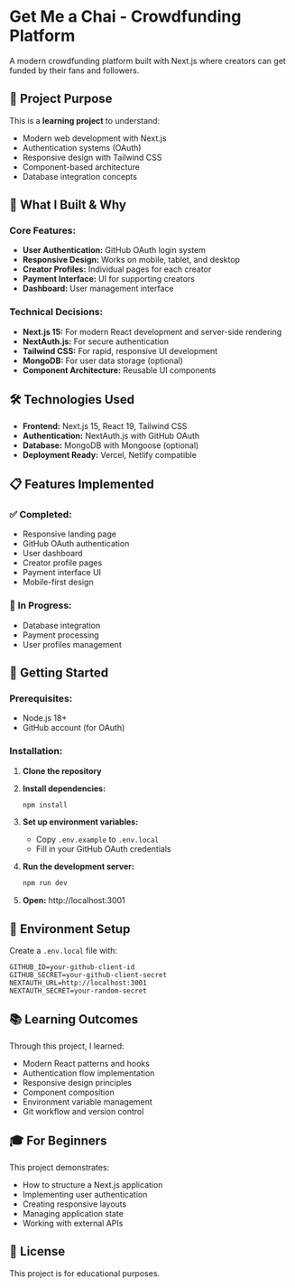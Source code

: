
# Get Me a Chai - Crowdfunding Platform

A modern crowdfunding platform built with Next.js where creators can get funded by their fans and followers.

## 🎯 **Project Purpose**
This is a **learning project** to understand:
- Modern web development with Next.js
- Authentication systems (OAuth)
- Responsive design with Tailwind CSS
- Component-based architecture
- Database integration concepts

## 🚀 **What I Built & Why**

### **Core Features:**
- **User Authentication:** GitHub OAuth login system
- **Responsive Design:** Works on mobile, tablet, and desktop
- **Creator Profiles:** Individual pages for each creator
- **Payment Interface:** UI for supporting creators
- **Dashboard:** User management interface

### **Technical Decisions:**
- **Next.js 15:** For modern React development and server-side rendering
- **NextAuth.js:** For secure authentication
- **Tailwind CSS:** For rapid, responsive UI development
- **MongoDB:** For user data storage (optional)
- **Component Architecture:** Reusable UI components

## 🛠️ **Technologies Used**

- **Frontend:** Next.js 15, React 19, Tailwind CSS
- **Authentication:** NextAuth.js with GitHub OAuth
- **Database:** MongoDB with Mongoose (optional)
- **Deployment Ready:** Vercel, Netlify compatible

## 📋 **Features Implemented**

### ✅ **Completed:**
- Responsive landing page
- GitHub OAuth authentication
- User dashboard
- Creator profile pages
- Payment interface UI
- Mobile-first design

### 🔄 **In Progress:**
- Database integration
- Payment processing
- User profiles management

## 🚀 **Getting Started**

### **Prerequisites:**
- Node.js 18+
- GitHub account (for OAuth)

### **Installation:**

1. **Clone the repository**
2. **Install dependencies:**
   ```bash
   npm install
   ```

3. **Set up environment variables:**
   - Copy `.env.example` to `.env.local`
   - Fill in your GitHub OAuth credentials

4. **Run the development server:**
   ```bash
   npm run dev
   ```

5. **Open:** http://localhost:3001

## 🔐 **Environment Setup**

Create a `.env.local` file with:
```env
GITHUB_ID=your-github-client-id
GITHUB_SECRET=your-github-client-secret
NEXTAUTH_URL=http://localhost:3001
NEXTAUTH_SECRET=your-random-secret
```

## 📚 **Learning Outcomes**

Through this project, I learned:
- Modern React patterns and hooks
- Authentication flow implementation
- Responsive design principles
- Component composition
- Environment variable management
- Git workflow and version control

## 🎓 **For Beginners**

This project demonstrates:
- How to structure a Next.js application
- Implementing user authentication
- Creating responsive layouts
- Managing application state
- Working with external APIs

## 📄 **License**

This project is for educational purposes.
